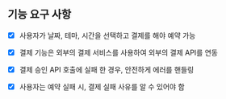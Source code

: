 ## 기능 요구 사항

- [x] 사용자가 날짜, 테마, 시간을 선택하고 결제를 해야 예약 가능
- [x] 결제 기능은 외부의 결제 서비스를 사용하여 외부의 결제 API를 연동
- [x] 결제 승인 API 호출에 실패 한 경우, 안전하게 에러를 핸들링
- [x] 사용자는 예약 실패 시, 결제 실패 사유를 알 수 있어야 함

